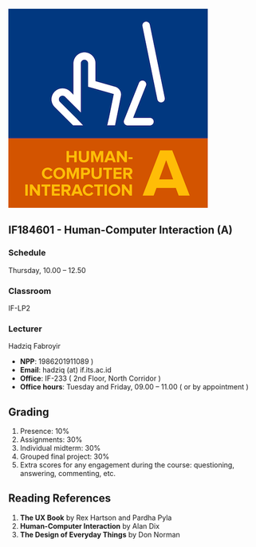 ![Image](logo.png)

## IF184601 - Human-Computer Interaction (A)
### Schedule
Thursday, 10.00 – 12.50
### Classroom
IF-LP2
### Lecturer
Hadziq Fabroyir 
- **NPP**: 1986201911089 )
- **Email**:
hadziq (at) if.its.ac.id
- **Office**:
IF-233 ( 2nd Floor, North Corridor )
- **Office hours**:
Tuesday and Friday, 09.00 – 11.00 ( or by appointment )

## Grading

1. Presence: 10%
2. Assignments: 30%
3. Individual midterm: 30%
4. Grouped final project: 30%
5. Extra scores for any engagement during the course: questioning, answering, commenting, etc.

## Reading References

1. **The UX Book** by Rex Hartson and Pardha Pyla
2. **Human-Computer Interaction** by Alan Dix
3. **The Design of Everyday Things** by Don Norman
